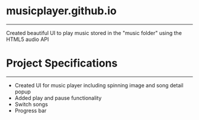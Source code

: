 # musicplayer.github.io
***
Created beautiful UI to play music stored in the "music folder" using the HTML5 audio API
# Project Specifications
***
* Created UI for music player including spinning image and song detail popup
* Added play and pause functionality
* Switch songs
* Progress bar

